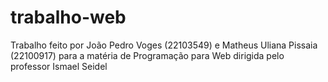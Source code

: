 # trabalho-web
Trabalho feito por João Pedro Voges (22103549) e Matheus Uliana Pissaia (22100917) para a matéria de Programação para Web dirigida pelo professor Ismael Seidel
